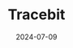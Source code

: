 ---  
layout: startup_page  
title: "Tracebit"  
id: "tracebit.com"  
permalink: "/tracebittracebit.com07092024/"  
website: "https://tracebit.com/"  
funding_round: "Seed"  
funding_amount: "$5M"  
investors: "Accel, Tapestry VC, Guy Podjarny, Tim Sadler, Ed Bishop, Mandy Andress, 20SALES"  
about: "Tracebit provides a cloud-native threat deception platform that uses APIs to create tailored canaries across cloud networks to detect and lure out threats. Its easy-to-use platform allows enterprises to set up threat deception in minutes, unlike traditional methods that are costly and complex. This significantly reduces the mean time to detect intruders."  
markets: "Cybersecurity, Cloud Security, Intrusion Detection"  
hq: "London, England, United Kingdom"  
founded_year: "2022"  
linkedin: "https://uk.linkedin.com/company/tracebit"  
twitter: "https://twitter.com/tracebit_com"  
instagram: ""  
facebook: ""  
crunchbase: "https://www.crunchbase.com/organization/tracebit"  
pitchbook: "https://pitchbook.com/profiles/company/539309-71"  

date_display: "09-Jul-2024"  
date: "2024-07-09"

# SEO Optimization  
meta_title: "Tracebit - Seed Funding ($5M)"  
meta_description: "Tracebit, Tracebit provides a cloud-native threat deception platform that uses APIs to create tailored canaries across cloud networks to detect and lure out thr..."  
meta_keywords: "Tracebit, Cybersecurity, Cloud Security, Intrusion Detection, Seed funding"  
canonical_url: "https://startup.projectstartups.com/tracebittracebit.com07092024/"  
---